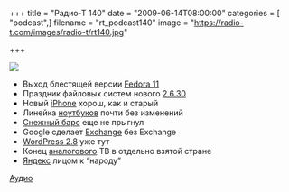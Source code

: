 +++
title = "Радио-Т 140"
date = "2009-06-14T08:00:00"
categories = [ "podcast",]
filename = "rt_podcast140"
image = "https://radio-t.com/images/radio-t/rt140.jpg"

+++

![](https://radio-t.com/images/radio-t/rt140.jpg)

- Выход блестящей версии [Fedora 11](http://www.engadget.com/2009/06/09/fedora-11-packs-a-next-gen-file-system-faster-boot-times-all-t/)
- Праздник файловых систем нового [2.6.30](http://www.linux.org.ru/view-message.jsp?msgid=3775397)
- Новый [iPhone](http://macradar.ru/events/wwdc-2009-iphone/) хорош, как и старый
- Линейка [ноутбуков](http://macradar.ru/events/wwdc-2009-macbook-pro/) почти без изменений
- [Снежный барс](http://macradar.ru/events/wwdc-2009-1/) еще не прыгнул
- Google сделает [Exchange](http://www.infoq.com/news/2009/06/Google-App-Outlook-Plug-in) без Exchange
- [WordPress 2.8](http://habrahabr.ru/blogs/wordpress/61850/) уже тут
- Конец [аналогового](http://culture.compulenta.ru/432636/) ТВ в отдельно взятой стране
- [Яндекс](http://internetno.net/2009/06/10/narod/) лицом к “народу”

[Аудио](https://archive.rucast.net/radio-t/media/rt_podcast140.mp3)
<audio src="https://archive.rucast.net/radio-t/media/rt_podcast140.mp3" preload="none"></audio>
